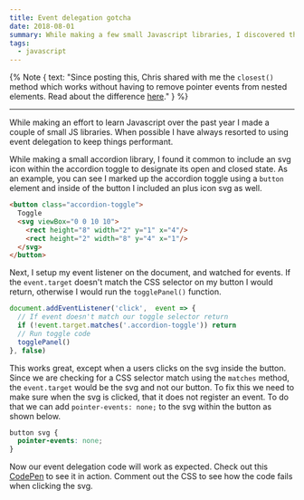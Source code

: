 ```yaml
---
title: Event delegation gotcha
date: 2018-08-01
summary: While making a few small Javascript libraries, I discovered this one small event delegation gotcha and found a one line CSS fix to solve the problem.
tags:
  - javascript
---
```

{% Note {
  text: "Since posting this, Chris shared with me the `closest()` method which works without having to remove pointer events from nested elements. Read about the difference [here](/posts/2018/08/event-delegation-gotcha-follow-up/)."
} %}

---

While making an effort to learn Javascript over the past year I made a couple of small JS libraries. When possible I have always resorted to using event delegation to keep things performant.

While making a small accordion library, I found it common to include an svg icon within the accordion toggle to designate its open and closed state. As an example, you can see I marked up the accordion toggle using a `button` element and inside of the button I included an plus icon svg as well.

```html
<button class="accordion-toggle">
  Toggle
  <svg viewBox="0 0 10 10">
    <rect height="8" width="2" y="1" x="4"/>
    <rect height="2" width="8" y="4" x="1"/>
  </svg>
</button>
```

Next, I setup my event listener on the document, and watched for events. If the `event.target` doesn't match the CSS selector on my button I would return, otherwise I would run the `togglePanel()` function.

```js
document.addEventListener('click',  event => {
  // If event doesn't match our toggle selector return
  if (!event.target.matches('.accordion-toggle')) return
  // Run toggle code
  togglePanel()
}, false)
```

This works great, except when a users clicks on the svg inside the button. Since we are checking for a CSS selector match using the `matches` method, the `event.target` would be the svg and not our button. To fix this we need to make sure when the svg is clicked, that it does not register an event. To do that we can add `pointer-events: none;` to the svg within the button as shown below.

```css
button svg {
  pointer-events: none;
}
```

Now our event delegation code will work as expected. Check out this [CodePen](https://codepen.io/alexcarpenter/pen/mjxXwj) to see it in action. Comment out the CSS to see how the code fails when clicking the svg.
